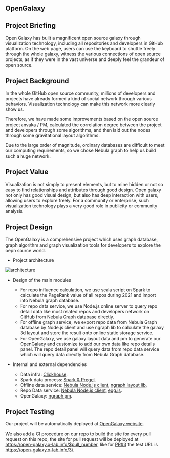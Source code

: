 ## OpenGalaxy

## Project Briefing

Open Galaxy has built a magnificent open source galaxy through visualization technology, including all repositories and developers in GitHub platform. On the web page, users can use the keyboard to shuttle freely through the whole galaxy, witness the various connections of open source projects, as if they were in the vast universe and deeply feel the grandeur of open source.

## Project Background

In the whole GitHub open source community, millions of developers and projects have already formed a kind of social network through various behaviors. Visualization technology can make this network more clearly show us.

Therefore, we have made some improvements based on the open source project anvaka / PM, calculated the correlation degree between the project and developers through some algorithms, and then laid out the nodes through some gravitational layout algorithms.

Due to the large order of magnitude, ordinary databases are difficult to meet our computing requirements, so we chose Nebula graph to help us build such a huge network.

## Project Value

Visualization is not simply to present elements, but to mine hidden or not so easy to find relationships and attributes through good design. Open galaxy not only has good visual design, but also has deep interaction with users, allowing users to explore freely. For a community or enterprise, such visualization technology plays a very good role in publicity or community analysis.

## Project Design

The OpenGalaxy is a comprehensive project which uses graph database, graph algorithm and graph visualization tools for developers to explore the oepn source world.

* Project architecture

![architecture](https://www.plantuml.com/plantuml/png/LP4nRnin38Lt_GeYkxjqyr0aI0etG96uyTALT-BfLClIWQAQ64N-UsLAZQzUZEDxxzCJTPi5MSefc2ab8ORdXU8E0xwTuOx7sGkDKfYCYSaItFpS11pK18TKU2HuG45uZ1FZ3M06wwjJ2DYxMRPm5mBil7mh0uJam5xCFi9zyEDnJYMJkOm6p9NzH4C923l6PLPMTFtKmu9yr55U6dv88kcqXNiCOmtLoHuTlM0ymgkN6VPCZaAFlz2IMiy3yMy_agBOviOADDMcQh8aw4EhcPktyPugwDElt87FqnHyf5RrFsXo7IffMRTpwWnuJaKQCUhe7p0gxo0eVgn_YT5rOEw7NX-cdGD_3DJV-ePQlj-jogg_hrmjhWPtrT-DiHusDht6pHTTiFluOfilcmaeFaNuKOZFAklhLZsvgkjclxujYSNavIf6rxN7ashLl4hcclpyq5VuNHTZwl3Zw1fkVPLXsAx2RBUmkhAfZIwFk56XpM2FaOAvfMZBAVm5)

* Design of the main modules
  * For repo influence calculation, we use scala script on Spark to calculate the PageRank value of all repos during 2021 and import into Nebula graph database.
  * For repo data service, we use Node.js online server to query repo detail data like most related repos and developers network on GitHub from Nebula Graph database directly.
  * For offline graph service, we export repo data from Nebula Graph database by Node.js client and use ngraph lib to calculate the galaxy 3d layout and store the result onto online static storage service.
  * For OpenGalaxy, we use galaxy layout data and pm to generate our OpenGalaxy and customize to add our own data like repo details panel. The repo detail panel will query data from repo data service which will query data directly from Nebula Graph database.

* Internal and external dependencies
  * Data infra: [Clickhouse](https://github.com/ClickHouse/ClickHouse).
  * Spark data process: [Spark & Pregel](https://github.com/apache/spark).
  * Offline data service: [Nebula Node.js client](https://github.com/vesoft-inc/nebula-node), [ngraph layout lib](https://github.com/anvaka/ngraph.offline.layout),
  * Repo Data service: [Nebula Node.js client](https://github.com/vesoft-inc/nebula-node), [egg.js](https://github.com/eggjs/egg).
  * OpenGalaxy: [ngraph pm](https://github.com/anvaka/pm).

## Project Testing

Our project will be automatically deployed at [OpenGalaxy website](https://open-galaxy.x-lab.info/).

We also add a CI procedure on our repo to build the site for every pull request on this repo, the site for pull request will be deployed at https://open-galaxy.x-lab.info/$pull_number, like for [PR#3](https://github.com/X-lab2017/open-galaxy/pull/3) the test URL is https://open-galaxy.x-lab.info/3/.
